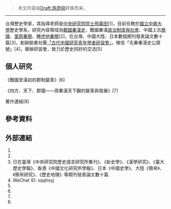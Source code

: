 > 本文内容由[Draft:游逸飛](https://zh.wikipedia.org/wiki/Draft:游逸飛)转换而来。


-----

台灣歷史學家，其指導老師是[中央研究院院士邢義田](https://zh.wikipedia.org/wiki/中央研究院 "wikilink")\[1\]，目前任教於[國立中興大學](../Page/國立中興大學.md "wikilink")歷史學系，研究內容領域為[戰國](../Page/戰國.md "wikilink")[秦漢史](https://zh.wikipedia.org/wiki/秦漢 "wikilink")、戰國秦漢[政治制度與社會](https://zh.wikipedia.org/wiki/政治制度 "wikilink")、中國上古[簡牘](https://zh.wikipedia.org/wiki/簡牘 "wikilink")、[里耶秦簡](https://zh.wikipedia.org/wiki/里耶秦簡 "wikilink")、[睡虎地秦簡](https://zh.wikipedia.org/wiki/睡虎地秦簡 "wikilink")\[2\]，在台灣、中國大陸、日本數個期刊發表論文數十篇\[3\]，創辦臉書社團[「古代中國研究青年學者研習會」](https://www.facebook.com/tpsearlychina/?__tn__=kC-R&eid=ARBDsn8RtrmgmdaH7QM0ST0bWibGWOcAYtxc4oqztFYSk_m1p3stc2dgRJxxRrwrupdIKMpSgz3T3bFC&hc_ref=ARRfMULQW319cxBAh2vMK5y_OaXzPKvlG3iGJ0krOHovU8YPAKOKHvvrKGTdSdQAQHg&fref=nf&__xts__%5B0%5D=68.ARA0HF6lS0DQ4xGf4TxaK99mtTkADyQSuikMxek6uCiGxLNHnVaxsPKWjJqVbyxPATbZg2YykQ7v9eC4AlpW6WNzZEvYCBvbMmTLppY9l7z3GHV4HemkE5p2_0zT0L1-Fy98KjbCkWVZYtSNleWg8W_3-nIA1HT47n0_zL8OLFMC42yKsZlj85bThN8akPcU4lbm-3oHCaiBNdKUOgj-Avx26pK9jp_EicBBPJN5z_e6GdAHYXGxNkzHeBA7-mQmw4TTBdnmxrTQX52R6mDNhnnd5wTdZpuupLar4JGiSsPEbgaKZ-h0XvO0TSKoIUWlq0fMfCUtYkZ91p-RTqj9dR0)，微信「先秦秦漢史公眾號」\[4\]，舉辦研習會，致力於歷史同好的交流\[5\]

## 個人研究

《戰國至漢初的郡制變革》\[6\]

《四方、天下、郡國——周秦漢天下觀的變革與發展》\[7\]

著作連結\[8\]

## 參考資料

## 外部連結

1.
2.
3.  已在臺灣《中央研究院歷史語言研究所集刊》、《新史學》、《漢學研究》、《臺大歷史學報》、香港《中國文化研究所學報》、日本《中國史學》、大陸《簡帛》、《簡帛研究》、《歷史地理》等期刊發表論文數十篇
4.  WeChat ID: xqqhsyj
5.
6.
7.
8.